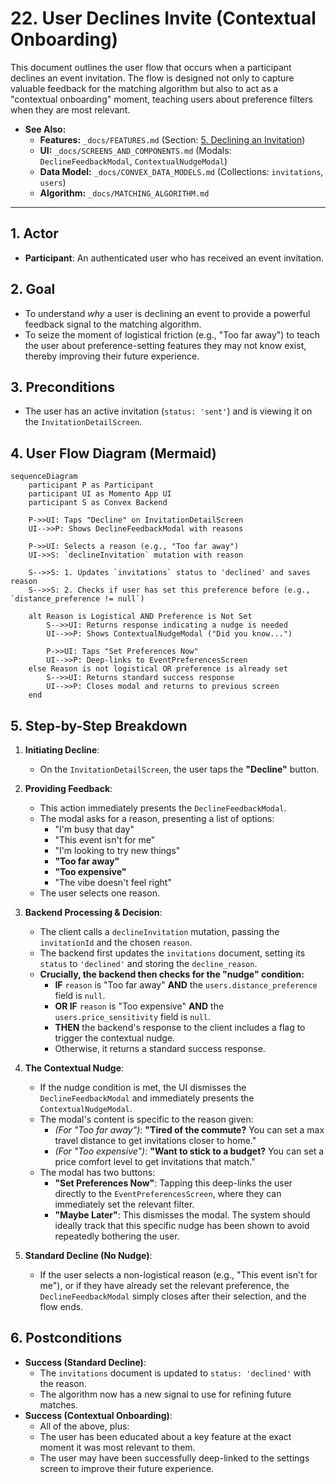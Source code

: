 # 22. User Declines Invite (Contextual Onboarding)

This document outlines the user flow that occurs when a participant declines an event invitation. The flow is designed not only to capture valuable feedback for the matching algorithm but also to act as a "contextual onboarding" moment, teaching users about preference filters when they are most relevant.

- **See Also:**
  - **Features:** `_docs/FEATURES.md` (Section: [5. Declining an Invitation](#declining-an-invitation-capturing-user-intent))
  - **UI:** `_docs/SCREENS_AND_COMPONENTS.md` (Modals: `DeclineFeedbackModal`, `ContextualNudgeModal`)
  - **Data Model:** `_docs/CONVEX_DATA_MODELS.md` (Collections: `invitations`, `users`)
  - **Algorithm:** `_docs/MATCHING_ALGORITHM.md`

---

## 1. Actor

- **Participant**: An authenticated user who has received an event invitation.

## 2. Goal

- To understand _why_ a user is declining an event to provide a powerful feedback signal to the matching algorithm.
- To seize the moment of logistical friction (e.g., "Too far away") to teach the user about preference-setting features they may not know exist, thereby improving their future experience.

## 3. Preconditions

- The user has an active invitation (`status: 'sent'`) and is viewing it on the `InvitationDetailScreen`.

## 4. User Flow Diagram (Mermaid)

```mermaid
sequenceDiagram
    participant P as Participant
    participant UI as Momento App UI
    participant S as Convex Backend

    P->>UI: Taps "Decline" on InvitationDetailScreen
    UI-->>P: Shows DeclineFeedbackModal with reasons

    P->>UI: Selects a reason (e.g., "Too far away")
    UI->>S: `declineInvitation` mutation with reason

    S-->>S: 1. Updates `invitations` status to 'declined' and saves reason
    S-->>S: 2. Checks if user has set this preference before (e.g., `distance_preference != null`)

    alt Reason is Logistical AND Preference is Not Set
        S-->>UI: Returns response indicating a nudge is needed
        UI-->>P: Shows ContextualNudgeModal ("Did you know...")

        P->>UI: Taps "Set Preferences Now"
        UI-->>P: Deep-links to EventPreferencesScreen
    else Reason is not logistical OR preference is already set
        S-->>UI: Returns standard success response
        UI-->>P: Closes modal and returns to previous screen
    end
```

## 5. Step-by-Step Breakdown

1.  **Initiating Decline**:

    - On the `InvitationDetailScreen`, the user taps the **"Decline"** button.

2.  **Providing Feedback**:

    - This action immediately presents the `DeclineFeedbackModal`.
    - The modal asks for a reason, presenting a list of options:
      - "I'm busy that day"
      - "This event isn't for me"
      - "I'm looking to try new things"
      - **"Too far away"**
      - **"Too expensive"**
      - "The vibe doesn't feel right"
    - The user selects one reason.

3.  **Backend Processing & Decision**:

    - The client calls a `declineInvitation` mutation, passing the `invitationId` and the chosen `reason`.
    - The backend first updates the `invitations` document, setting its `status` to `'declined'` and storing the `decline_reason`.
    - **Crucially, the backend then checks for the "nudge" condition:**
      - **IF** `reason` is "Too far away" **AND** the `users.distance_preference` field is `null`.
      - **OR IF** `reason` is "Too expensive" **AND** the `users.price_sensitivity` field is `null`.
      - **THEN** the backend's response to the client includes a flag to trigger the contextual nudge.
      - Otherwise, it returns a standard success response.

4.  **The Contextual Nudge**:

    - If the nudge condition is met, the UI dismisses the `DeclineFeedbackModal` and immediately presents the `ContextualNudgeModal`.
    - The modal's content is specific to the reason given:
      - _(For "Too far away")_: **"Tired of the commute?** You can set a max travel distance to get invitations closer to home."
      - _(For "Too expensive")_: **"Want to stick to a budget?** You can set a price comfort level to get invitations that match."
    - The modal has two buttons:
      - **"Set Preferences Now"**: Tapping this deep-links the user directly to the `EventPreferencesScreen`, where they can immediately set the relevant filter.
      - **"Maybe Later"**: This dismisses the modal. The system should ideally track that this specific nudge has been shown to avoid repeatedly bothering the user.

5.  **Standard Decline (No Nudge)**:
    - If the user selects a non-logistical reason (e.g., "This event isn't for me"), or if they have already set the relevant preference, the `DeclineFeedbackModal` simply closes after their selection, and the flow ends.

## 6. Postconditions

- **Success (Standard Decline)**:
  - The `invitations` document is updated to `status: 'declined'` with the reason.
  - The algorithm now has a new signal to use for refining future matches.
- **Success (Contextual Onboarding)**:
  - All of the above, plus:
  - The user has been educated about a key feature at the exact moment it was most relevant to them.
  - The user may have been successfully deep-linked to the settings screen to improve their future experience.
